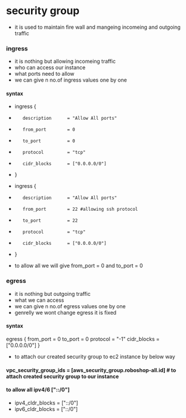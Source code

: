# security group
* it is used to maintain fire wall and mangeing incomeing and outgoing traffic
### ingress
* it is nothing but allowing incomeing traffic
* who can access our instance 
* what ports need to allow 
* we can give n no.of ingress values one by one

#### syntax
* ingress {
*        description      = "Allow All ports"
*        from_port        = 0
*        to_port          = 0 
*        protocol         = "tcp"
*        cidr_blocks      = ["0.0.0.0/0"]
*    }
* ingress {
*        description      = "Allow All ports"
*        from_port        = 22 #allowing ssh protocol
*        to_port          = 22
*        protocol         = "tcp"
*        cidr_blocks      = ["0.0.0.0/0"]
*    }

* to allow all we will give from_port = 0 and to_port = 0

###  egress
* it is nothing but outgoing traffic
* what we can access 
* we can give n no.of egress values one by one
* genrelly we wont change egress it is fixed

#### syntax
egress {
        from_port        = 0
        to_port          = 0
        protocol         = "-1"
        cidr_blocks      = ["0.0.0.0/0"]
    }

* to attach our created security group to ec2 instance by below way
####   vpc_security_group_ids = [aws_security_group.roboshop-all.id]  # to attach created security group to our instance

#### to allow all ipv4/6 ["::/0"]
* ipv4_cldr_blocks = ["::/0"]
* ipv6_cldr_blocks = ["::/0"]


